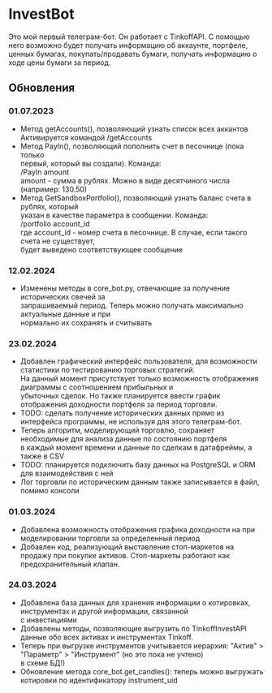 # InvestBot
Это мой первый телеграм-бот. Он работает с TinkoffAPI. С помощью
него возможно будет получать информацию об аккаунте, портфеле,
ценных бумагах, покупать/продавать бумаги, получать информацию
о ходе цены бумаги за период.

## Обновления
### 01.07.2023

- Метод getAccounts(), позволяющий узнать список всех аккантов<br>
Активируется командой /getAccounts<br>
- Метод PayIn(), позволяющий пополнить счет в песочнице (пока только<br>
первый, который вы создали). Команда:<br>
/PayIn amount<br>
amount - сумма в рублях. Можно в виде десятчиного числа (например: 130.50)
- Метод GetSandboxPortfolio(), позволяющий узнать баланс счета в рублях, который<br>
указан в качестве параметра в сообщении. Команда: <br>
/portfolio account_id<br>
где account_id - номер счета в песочнице. В случае, если такого счета не существует,<br>
будет выведено соответствующее сообщение

### 12.02.2024

- Изменены методы в core_bot.py, отвечающие за получение исторических свечей за<br>
запрашиваемый период. Теперь можно получать максимально актуальные данные и при<br>
нормально их сохранять и считывать

### 23.02.2024

- Добавлен графический интерфейс пользователя, для возможности статистики по тестированию
торговых стратегий.<br>На данный момент присутствует только возможность отображения диаграммы с
соотношением прибыльных и <br>убыточных сделок. Но также планируется ввести график отображения 
доходности портфеля за период торговли.
- TODO: сделать получение исторических данных прямо из интерфейса программы, не используя для этого
телеграм-бот.
- Теперь алгоритм, моделирующий торговлю, сохраняет необходимые для анализа данные по состоянию портфеля<br>
в каждый момент времени и данные по сделкам в датафреймы, а также в CSV
- TODO: планируется подключить базу данных на PostgreSQL и ORM для взаимодействия с ней
- Лог торговли по историческим данным также записывается в файл, помимо консоли

### 01.03.2024

- Добавлена возможность отображения графика доходности на при моделировании торговли за определенный период<br>
- Добавлен код, реализующий выставление стоп-маркетов на продажу при покупке активов. Стоп-маркеты работают
как предохранительный клапан.

### 24.03.2024

- Добавлена база данных для хранения информации о котировках, инструментах и другой информации, связанной<br>
с инвестициями
- Добавлены методы, позволяющие выгрузить по TinkoffInvestAPI данные обо всех активах и инструментах Tinkoff.<br>
- Теперь при выгрузке инструментов учитывается иерархия: "Актив" > "Параметр" > "Инструмент" (но это пока не учтено)<br>
в схеме БД!)
- Обновление метода core_bot.get_candles(): теперь можно выгружать котировки по идентификатору instrument_uid
